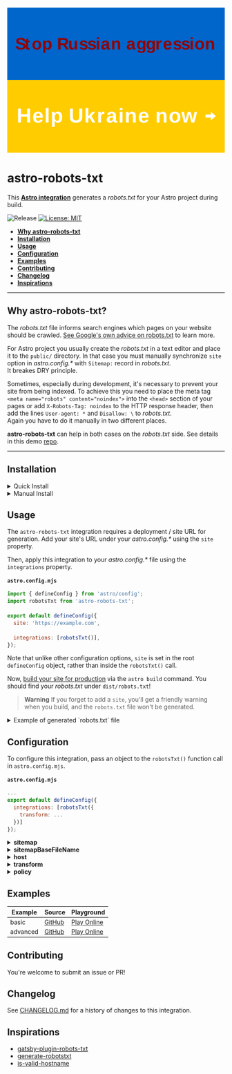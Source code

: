 [![Help Ukraine now!](https://raw.githubusercontent.com/alextim/help-ukraine-win-flag/master/stop-russian-agressian-help-ukraine-now-link.svg 'Help Ukraine now!')](https://war.ukraine.ua/support-ukraine/)

# astro-robots-txt

This **[Astro integration](https://docs.astro.build/en/guides/integrations-guide/)** generates a _robots.txt_ for your Astro project during build.

![Release](https://github.com/alextim/astro-lib/actions/workflows/release.yaml/badge.svg) [![License: MIT](https://img.shields.io/badge/License-MIT-green.svg)](https://opensource.org/licenses/MIT)

- <strong>[Why astro-robots-txt](#why-astro-robots-txt)</strong>
- <strong>[Installation](#installation)</strong>
- <strong>[Usage](#usage)</strong>
- <strong>[Configuration](#configuration)</strong>
- <strong>[Examples](#examples)</strong>
- <strong>[Contributing](#contributing)</strong>
- <strong>[Changelog](#changelog)</strong>
- <strong>[Inspirations](#inspirations)</strong>

---

## Why astro-robots-txt?

The _robots.txt_ file informs search engines which pages on your website should be crawled. [See Google's own advice on robots.txt](https://developers.google.com/search/docs/advanced/robots/intro) to learn more.

For Astro project you usually create the _robots.txt_ in a text editor and place it to the `public/` directory.
In that case you must manually synchronize `site` option in _astro.config.\*_ with `Sitemap:` record in _robots.txt_.  
It breakes DRY principle.

Sometimes, especially during development, it's necessary to prevent your site from being indexed. To achieve this you need to place the meta tag `<meta name="robots" content="noindex">` into the `<head>` section of your pages or add `X-Robots-Tag: noindex` to the HTTP response header, then add the lines `User-agent: *` and `Disallow: \` to _robots.txt_.  
Again you have to do it manually in two different places.

**astro-robots-txt** can help in both cases on the _robots.txt_ side. See details in this demo [repo](https://github.com/alextim/astro-lib/tree/main/examples/robots-txt/advanced).

---

## Installation

<details>
  <summary>Quick Install</summary>

The experimental `astro add` command-line tool automates the installation for you. Run one of the following commands in a new terminal window. (If you aren't sure which package manager you're using, run the first command.) Then, follow the prompts, and type "y" in the terminal (meaning "yes") for each one.

```sh
# Using NPM
npx astro add astro-robots-txt

# Using Yarn
yarn astro add astro-robots-txt

# Using PNPM
pnpx astro add astro-robots-txt
```

Then, restart the dev server by typing `CTRL-C` and then `npm run astro dev` in the terminal window that was running Astro.
  
Because this command is new, it might not properly set things up. If that happens, [log an issue on Astro GitHub](https://github.com/withastro/astro/issues) and try the manual installation steps below.

</details>

<details>
  <summary>Manual Install</summary>

First, install the `astro-robots-txt` package using your package manager. If you're using npm or aren't sure, run this in the terminal:

```sh
npm install --save-dev astro-robots-txt
```

Then, apply this integration to your `astro.config.*` file using the `integrations` property:

__`astro.config.mjs`__

```js
import robotsTxt from 'astro-robots-txt';

export default {
  // ...
  integrations: [robotsTxt()],
}
```
  
Then, restart the dev server.
</details>

## Usage

The `astro-robots-txt` integration requires a deployment / site URL for generation. Add your site's URL under your _astro.config.\*_ using the `site` property.

Then, apply this integration to your _astro.config.\*_ file using the `integrations` property.

__`astro.config.mjs`__

```js
import { defineConfig } from 'astro/config';
import robotsTxt from 'astro-robots-txt';

export default defineConfig({
  site: 'https://example.com',

  integrations: [robotsTxt()],
});
```

Note that unlike other configuration options, `site` is set in the root `defineConfig` object, rather than inside the `robotsTxt()` call.  

Now, [build your site for production](https://docs.astro.build/en/reference/cli-reference/#astro-build) via the `astro build` command. You should find your _robots.txt_ under `dist/robots.txt`!

> **Warning**
> If you forget to add a `site`, you'll get a friendly warning when you build, and the `robots.txt` file won't be generated.

<details>
  <summary>Example of generated `robots.txt` file</summary>

**`robots.txt`**

```text
User-agent: *
Allow: /
Sitemap: https://example.com/sitemap-index.xml
```

</details>

## Configuration

To configure this integration, pass an object to the `robotsTxt()` function call in `astro.config.mjs`.

__`astro.config.mjs`__

```js
...
export default defineConfig({
  integrations: [robotsTxt({
    transform: ...
  })]
});
```

<details>
  <summary><strong>sitemap</strong></summary>

|              Type               | Required |  Default value  |
| :-----------------------------: | :------: | :-------------: |
|`Boolean` / `String` / `String[]`|   No     |     `true`      |

If you omit the `sitemap` parameter or set it to `true`, the resulting output in a _robots.txt_ will be `Sitemap: your-site-url/sitemap-index.xml`.  

If you want to get the _robots.txt_ file without the `Sitemap: ...` entry, set the `sitemap` parameter to `false`.

__`astro.config.mjs`__

```js
import robotsTxt from 'astro-robots-txt';

export default {
  site: 'https://example.com',
  integrations: [
    robotsTxt({
      sitemap: false,
    }),
  ],
};
```

When the `sitemap` is `String` or `String[]` its values must be a valid URL. Only **http** or **https** protocols are allowed. 

__`astro.config.mjs`__

```js
import robotsTxt from 'astro-robots-txt';

export default {
  site: 'https://example.com',
  integrations: [
    robotsTxt({
      sitemap: [
        'https://example.com/first-sitemap.xml',
        'http://another.com/second-sitemap.xml',
      ],
    }),
  ],
};
```

</details>

<details>
  <summary><strong>sitemapBaseFileName</strong></summary>

|  Type   | Required |  Default value  |
| :-----: | :------: | :-------------: |
| `String`|   No     | `sitemap-index` |

Sitemap file name before file extension (`.xml`). It will be used if the `sitemap` parameter is `true` or omitted.

:grey_exclamation: [@astrojs/sitemap](https://github.com/withastro/astro/tree/main/packages/integrations/sitemap) and [astro-sitemap](https://github.com/alextim/astro-lib/tree/main/packages/astro-sitemap) integrations have the `sitemap-index.xml` as their primary output. That is why the default value of `sitemapBaseFileName` is set to `sitemap-index`.

__`astro.config.mjs`__

```js
import robotsTxt from 'astro-robots-txt';

export default {
  site: 'https://example.com',

  integrations: [
    robotsTxt({
      sitemapBaseFileName: 'custom-sitemap',
    }),
  ],
};
```

</details>

<details>
  <summary><strong>host</strong></summary>

| Type                | Required |  Default value  |
| :-----------------: | :------: | :-------------: |
|`Boolean` / `String` |   No     |  `undefined`    |

Some crawlers (Yandex) support a `Host` directive, allowing websites with multiple mirrors to specify their preferred domain.

__`astro.config.mjs`__

```js
import robotsTxt from 'astro-robots-txt';

export default {
  site: 'https://example.com',

  integrations: [
    robotsTxt({
      host: 'your-domain-name.com',
    }),
  ],
};
```

If the `host` option is set to `true`, the `Host` output will be automatically resolved using the [site](https://docs.astro.build/en/reference/configuration-reference/#site) option from Astro config.

</details>

<details>
  <summary><strong>transform</strong></summary>

| Type                       | Required |  Default value  |
| :------------------------: | :------: | :-------------: |
| `(content: String): String`<br/>or<br/>`(content: String): Promise<String>` |   No     |  `undefined`    |

Sync or async function called just before writing the text output to disk.

__`astro.config.mjs`__

```js
import robotsTxt from 'astro-robots-txt';

export default {
  site: 'https://example.com',

  integrations: [
    robotsTxt({
      transform(content) {
        return `# Some comments before the main content.\n# Second line.\n\n${content}`;        
      },
    }),
  ],
};
```

</details>

<details>
  <summary><strong>policy</strong></summary>

| Type       | Required |  Default value                      |
| :--------: | :------: | :---------------------------------: |
| `Policy[]` |   No     |  `[{ allow: '/', userAgent: '*' }]` |

List of `Policy` rules

**Type `Policy`**

|     Name     |         Type          | Required |                                              Description                                              |
| :----------: | :-------------------: | :------: | :---------------------------------------------------------------------------------------------------- |
| `userAgent`  |       `String`        |   Yes    | You must provide a name of the automatic client (search engine crawler).<br/>Wildcards are allowed.|
|  `disallow`  | `String` / `String[]` |    No    | Disallowed paths for crawling                                                                         |
|   `allow`    | `String` / `String[]` |    No    | Allowed paths for crawling                                                                            |
| `crawlDelay` |       `Number`        |    No    | Minimum interval (in secs) for the crawler to wait after loading one page, before starting other |
| `cleanParam` | `String` / `String[]` |    No    | Indicates that the page's URL contains parameters that should be ignored during crawling.<br/>Maximum string length is limited to 500.|

__`astro.config.mjs`__

```js
import robotsTxt from 'astro-robots-txt';

export default {
  site: 'https://example.com',

  integrations: [
    robotsTxt({
      policy: [
        {
          userAgent: 'Googlebot',
          allow: '/',
          disallow: ['/search'],
          crawlDelay: 2,
        },
        {
          userAgent: 'OtherBot',
          allow: ['/allow-for-all-bots', '/allow-only-for-other-bot'],
          disallow: ['/admin', '/login'],
          crawlDelay: 2,
        },
        {
          userAgent: '*',
          allow: '/',
          disallow: '/search',
          crawlDelay: 10,
          cleanParam: 'ref /articles/',
        },
      ],
    }),
  ],
};
```

</details>

## Examples

| Example       | Source                                                                                 | Playground                                                                                                  |
| ------------- | -------------------------------------------------------------------------------------- | ----------------------------------------------------------------------------------------------------------- |
| basic         | [GitHub](https://github.com/alextim/astro-lib/tree/main/examples/robots-txt/basic)     | [Play Online](https://stackblitz.com/fork/github/alextim/astro-lib/tree/main/examples/robots-txt/basic)     |
| advanced      | [GitHub](https://github.com/alextim/astro-lib/tree/main/examples/robots-txt/advanced)  | [Play Online](https://stackblitz.com/fork/github/alextim/astro-lib/tree/main/examples/robots-txt/advanced)  |

## Contributing

You're welcome to submit an issue or PR!

## Changelog

See [CHANGELOG.md](CHANGELOG.md) for a history of changes to this integration.

[astro-integration]: https://docs.astro.build/en/guides/integrations-guide/


## Inspirations

- [gatsby-plugin-robots-txt](https://github.com/mdreizin/gatsby-plugin-robots-txt)
- [generate-robotstxt](https://github.com/itgalaxy/generate-robotstxt)
- [is-valid-hostname](https://github.com/miguelmota/is-valid-hostname)
